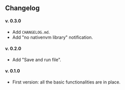 ## Changelog

#### v. 0.3.0
- Add `CHANGELOG.md`.
- Add "no nativenvm library" notification.

#### v. 0.2.0
- Add "Save and run file".

#### v. 0.1.0
- First version: all the basic functionalities are in place.
